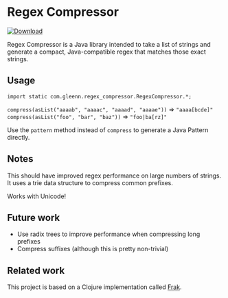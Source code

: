 # Regex Compressor

[![Download](https://circleci.com/gh/gleenn/regex_compressor.svg?&style=shield&circle-token=40470b2c2097f41db4296428a85971029b275f93)](https://circleci.com/gh/gleenn/regex_compressor)

Regex Compressor is a Java library intended to take a list of strings and generate a compact, Java-compatible regex that matches those exact strings.


## Usage

`import static com.gleenn.regex_compressor.RegexCompressor.*;`

`compress(asList("aaaab", "aaaac", "aaaad", "aaaae"))` => `"aaaa[bcde]"`
`compress(asList("foo", "bar", "baz"))` => `"foo|ba[rz]"`

Use the `pattern` method instead of `compress` to generate a Java Pattern directly.

## Notes

This should have improved regex performance on large numbers of strings. It uses a trie data structure to compress common prefixes.

Works with Unicode!

## Future work

- Use radix trees to improve performance when compressing long prefixes
- Compress suffixes (although this is pretty non-trivial)

## Related work

This project is based on a Clojure implementation called [Frak](https://github.com/noprompt/frak).
